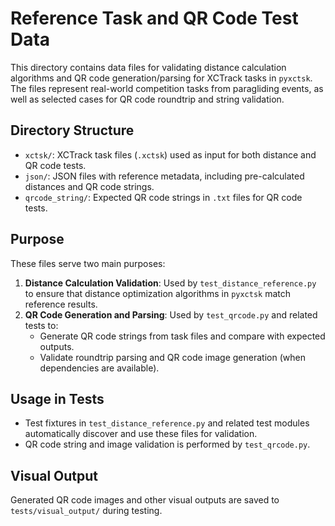 
# Reference Task and QR Code Test Data

This directory contains data files for validating distance calculation algorithms and QR code generation/parsing for XCTrack tasks in `pyxctsk`. The files represent real-world competition tasks from paragliding events, as well as selected cases for QR code roundtrip and string validation.

## Directory Structure

- `xctsk/`: XCTrack task files (`.xctsk`) used as input for both distance and QR code tests.
- `json/`: JSON files with reference metadata, including pre-calculated distances and QR code strings.
- `qrcode_string/`: Expected QR code strings in `.txt` files for QR code tests.

## Purpose

These files serve two main purposes:

1. **Distance Calculation Validation**: Used by `test_distance_reference.py` to ensure that distance optimization algorithms in `pyxctsk` match reference results.
2. **QR Code Generation and Parsing**: Used by `test_qrcode.py` and related tests to:
   - Generate QR code strings from task files and compare with expected outputs.
   - Validate roundtrip parsing and QR code image generation (when dependencies are available).

## Usage in Tests

- Test fixtures in `test_distance_reference.py` and related test modules automatically discover and use these files for validation.
- QR code string and image validation is performed by `test_qrcode.py`.

## Visual Output

Generated QR code images and other visual outputs are saved to `tests/visual_output/` during testing.
